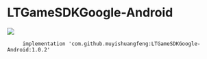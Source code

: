 # LTGameSDKGoogle-Android
[![](https://jitpack.io/v/muyishuangfeng/LTGameSDKGoogle-Android.svg)](https://jitpack.io/#muyishuangfeng/LTGameSDKGoogle-Android)



         implementation 'com.github.muyishuangfeng:LTGameSDKGoogle-Android:1.0.2'
